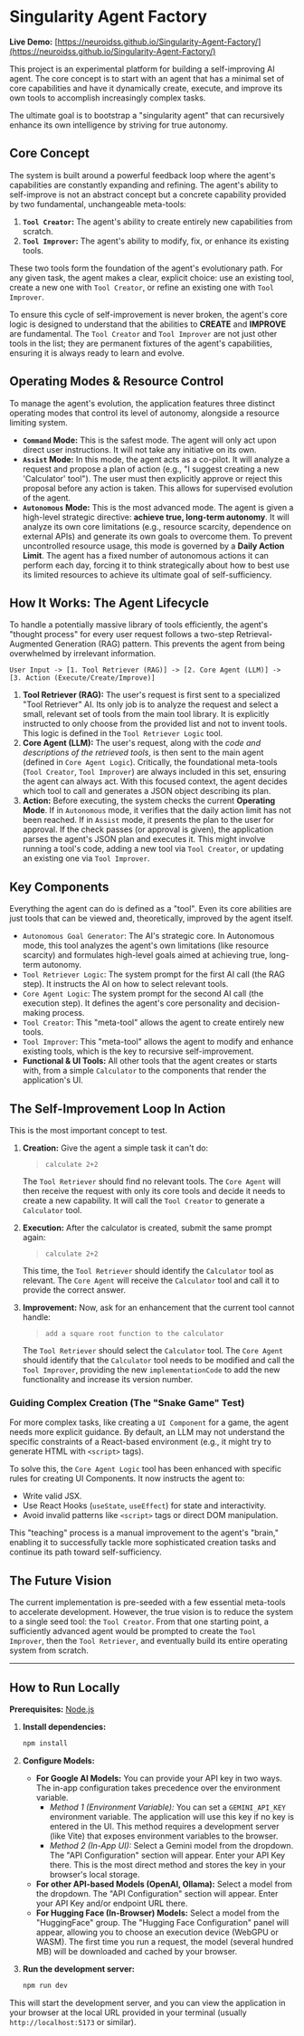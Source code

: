 

# Singularity Agent Factory

**Live Demo:** [https://neuroidss.github.io/Singularity-Agent-Factory/](https://neuroidss.github.io/Singularity-Agent-Factory/)

This project is an experimental platform for building a self-improving AI agent. The core concept is to start with an agent that has a minimal set of core capabilities and have it dynamically create, execute, and improve its own tools to accomplish increasingly complex tasks.

The ultimate goal is to bootstrap a "singularity agent" that can recursively enhance its own intelligence by striving for true autonomy.

## Core Concept

The system is built around a powerful feedback loop where the agent's capabilities are constantly expanding and refining. The agent's ability to self-improve is not an abstract concept but a concrete capability provided by two fundamental, unchangeable meta-tools:

1.  **`Tool Creator`:** The agent's ability to create entirely new capabilities from scratch.
2.  **`Tool Improver`:** The agent's ability to modify, fix, or enhance its existing tools.

These two tools form the foundation of the agent's evolutionary path. For any given task, the agent makes a clear, explicit choice: use an existing tool, create a new one with `Tool Creator`, or refine an existing one with `Tool Improver`.

To ensure this cycle of self-improvement is never broken, the agent's core logic is designed to understand that the abilities to **CREATE** and **IMPROVE** are fundamental. The `Tool Creator` and `Tool Improver` are not just other tools in the list; they are permanent fixtures of the agent's capabilities, ensuring it is always ready to learn and evolve.

## Operating Modes & Resource Control

To manage the agent's evolution, the application features three distinct operating modes that control its level of autonomy, alongside a resource limiting system.

*   **`Command` Mode:** This is the safest mode. The agent will only act upon direct user instructions. It will not take any initiative on its own.
*   **`Assist` Mode:** In this mode, the agent acts as a co-pilot. It will analyze a request and propose a plan of action (e.g., "I suggest creating a new 'Calculator' tool"). The user must then explicitly approve or reject this proposal before any action is taken. This allows for supervised evolution of the agent.
*   **`Autonomous` Mode:** This is the most advanced mode. The agent is given a high-level strategic directive: **achieve true, long-term autonomy**. It will analyze its own core limitations (e.g., resource scarcity, dependence on external APIs) and generate its own goals to overcome them. To prevent uncontrolled resource usage, this mode is governed by a **Daily Action Limit**. The agent has a fixed number of autonomous actions it can perform each day, forcing it to think strategically about how to best use its limited resources to achieve its ultimate goal of self-sufficiency.

## How It Works: The Agent Lifecycle

To handle a potentially massive library of tools efficiently, the agent's "thought process" for every user request follows a two-step Retrieval-Augmented Generation (RAG) pattern. This prevents the agent from being overwhelmed by irrelevant information.

```
User Input -> [1. Tool Retriever (RAG)] -> [2. Core Agent (LLM)] -> [3. Action (Execute/Create/Improve)]
```

1.  **Tool Retriever (RAG):** The user's request is first sent to a specialized "Tool Retriever" AI. Its only job is to analyze the request and select a small, relevant set of tools from the main tool library. It is explicitly instructed to only choose from the provided list and not to invent tools. This logic is defined in the `Tool Retriever Logic` tool.
2.  **Core Agent (LLM):** The user's request, along with the *code and descriptions of the retrieved tools*, is then sent to the main agent (defined in `Core Agent Logic`). Critically, the foundational meta-tools (`Tool Creator`, `Tool Improver`) are always included in this set, ensuring the agent can always act. With this focused context, the agent decides which tool to call and generates a JSON object describing its plan.
3.  **Action:** Before executing, the system checks the current **Operating Mode**. If in `Autonomous` mode, it verifies that the daily action limit has not been reached. If in `Assist` mode, it presents the plan to the user for approval. If the check passes (or approval is given), the application parses the agent's JSON plan and executes it. This might involve running a tool's code, adding a new tool via `Tool Creator`, or updating an existing one via `Tool Improver`.

## Key Components

Everything the agent can do is defined as a "tool". Even its core abilities are just tools that can be viewed and, theoretically, improved by the agent itself.

-   `Autonomous Goal Generator`: The AI's strategic core. In Autonomous mode, this tool analyzes the agent's own limitations (like resource scarcity) and formulates high-level goals aimed at achieving true, long-term autonomy.
-   `Tool Retriever Logic`: The system prompt for the first AI call (the RAG step). It instructs the AI on how to select relevant tools.
-   `Core Agent Logic`: The system prompt for the second AI call (the execution step). It defines the agent's core personality and decision-making process.
-   `Tool Creator`: This "meta-tool" allows the agent to create entirely new tools.
-   `Tool Improver`: This "meta-tool" allows the agent to modify and enhance existing tools, which is the key to recursive self-improvement.
-   **Functional & UI Tools:** All other tools that the agent creates or starts with, from a simple `Calculator` to the components that render the application's UI.

## The Self-Improvement Loop In Action

This is the most important concept to test.

1.  **Creation:** Give the agent a simple task it can't do:
    > `calculate 2+2`

    The `Tool Retriever` should find no relevant tools. The `Core Agent` will then receive the request with only its core tools and decide it needs to create a new capability. It will call the `Tool Creator` to generate a `Calculator` tool.

2.  **Execution:** After the calculator is created, submit the same prompt again:
    > `calculate 2+2`

    This time, the `Tool Retriever` should identify the `Calculator` tool as relevant. The `Core Agent` will receive the `Calculator` tool and call it to provide the correct answer.

3.  **Improvement:** Now, ask for an enhancement that the current tool cannot handle:
    > `add a square root function to the calculator`

    The `Tool Retriever` should select the `Calculator` tool. The `Core Agent` should identify that the `Calculator` tool needs to be modified and call the `Tool Improver`, providing the new `implementationCode` to add the new functionality and increase its version number.

### Guiding Complex Creation (The "Snake Game" Test)

For more complex tasks, like creating a `UI Component` for a game, the agent needs more explicit guidance. By default, an LLM may not understand the specific constraints of a React-based environment (e.g., it might try to generate HTML with `<script>` tags).

To solve this, the `Core Agent Logic` tool has been enhanced with specific rules for creating UI Components. It now instructs the agent to:
- Write valid JSX.
- Use React Hooks (`useState`, `useEffect`) for state and interactivity.
- Avoid invalid patterns like `<script>` tags or direct DOM manipulation.

This "teaching" process is a manual improvement to the agent's "brain," enabling it to successfully tackle more sophisticated creation tasks and continue its path toward self-sufficiency.

## The Future Vision

The current implementation is pre-seeded with a few essential meta-tools to accelerate development. However, the true vision is to reduce the system to a single seed tool: the `Tool Creator`. From that one starting point, a sufficiently advanced agent would be prompted to create the `Tool Improver`, then the `Tool Retriever`, and eventually build its entire operating system from scratch.

---

## How to Run Locally

**Prerequisites:** [Node.js](https://nodejs.org/)

1.  **Install dependencies:**
    ```bash
    npm install
    ```
2.  **Configure Models:**
    -   **For Google AI Models:** You can provide your API key in two ways. The in-app configuration takes precedence over the environment variable.
        -   *Method 1 (Environment Variable):* You can set a `GEMINI_API_KEY` environment variable. The application will use this key if no key is entered in the UI. This method requires a development server (like Vite) that exposes environment variables to the browser.
        -   *Method 2 (In-App UI):* Select a Gemini model from the dropdown. The "API Configuration" section will appear. Enter your API Key there. This is the most direct method and stores the key in your browser's local storage.
    -   **For other API-based Models (OpenAI, Ollama):** Select a model from the dropdown. The "API Configuration" section will appear. Enter your API Key and/or endpoint URL there.
    -   **For Hugging Face (In-Browser) Models:** Select a model from the "HuggingFace" group. The "Hugging Face Configuration" panel will appear, allowing you to choose an execution device (WebGPU or WASM). The first time you run a request, the model (several hundred MB) will be downloaded and cached by your browser.

3.  **Run the development server:**
    ```bash
    npm run dev
    ```
This will start the development server, and you can view the application in your browser at the local URL provided in your terminal (usually `http://localhost:5173` or similar).